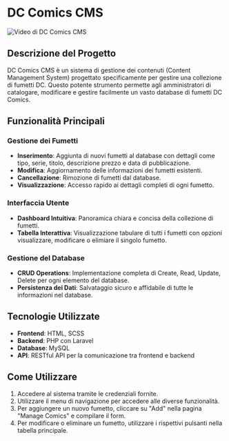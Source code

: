 # DC Comics CMS

![Video di DC Comics CMS](resources/img/laravel-dc-comics_gif.gif "DC Comics CMS")


## Descrizione del Progetto

DC Comics CMS è un sistema di gestione dei contenuti (Content Management System) progettato specificamente per gestire una collezione di fumetti DC. Questo potente strumento permette agli amministratori di catalogare, modificare e gestire facilmente un vasto database di fumetti DC Comics.

## Funzionalità Principali

### Gestione dei Fumetti
- **Inserimento**: Aggiunta di nuovi fumetti al database con dettagli come tipo, serie, titolo, descrizione prezzo e data di pubblicazione.
- **Modifica**: Aggiornamento delle informazioni dei fumetti esistenti.
- **Cancellazione**: Rimozione di fumetti dal database.
- **Visualizzazione**: Accesso rapido ai dettagli completi di ogni fumetto.

### Interfaccia Utente
- **Dashboard Intuitiva**: Panoramica chiara e concisa della collezione di fumetti.
- **Tabella Interattiva**: Visualizzazione tabulare di tutti i fumetti con opzioni visualizzare, modificare o elimiare il singolo fumetto.

### Gestione del Database
- **CRUD Operations**: Implementazione completa di Create, Read, Update, Delete per ogni elemento del database.
- **Persistenza dei Dati**: Salvataggio sicuro e affidabile di tutte le informazioni nel database.

## Tecnologie Utilizzate
- **Frontend**: HTML, SCSS
- **Backend**: PHP con Laravel
- **Database**: MySQL
- **API**: RESTful API per la comunicazione tra frontend e backend

## Come Utilizzare
1. Accedere al sistema tramite le credenziali fornite.
2. Utilizzare il menu di navigazione per accedere alle diverse funzionalità.
3. Per aggiungere un nuovo fumetto, cliccare su "Add" nella pagina "Manage Comics" e compilare il form.
4. Per modificare o eliminare un fumetto, utilizzare i rispettivi pulsanti nella tabella principale.
